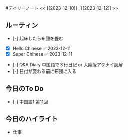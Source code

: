 #デイリーノート
<< [[2023-12-10]] | [[2023-12-12]] >>
## ルーティン
- [-] 起床したら布団を畳む
- [x] Hello Chinese ✅ 2023-12-11
- [x] Super Chinese ✅ 2023-12-11
- [-] Q&A Diary 中国語で３行日記 or 大陸版アクナイ読解
- [-] 日付が変わる前に布団に入る
## 今日のTo Do
- [-] 中国語1 第11回
## 今日のハイライト
- 仕事
